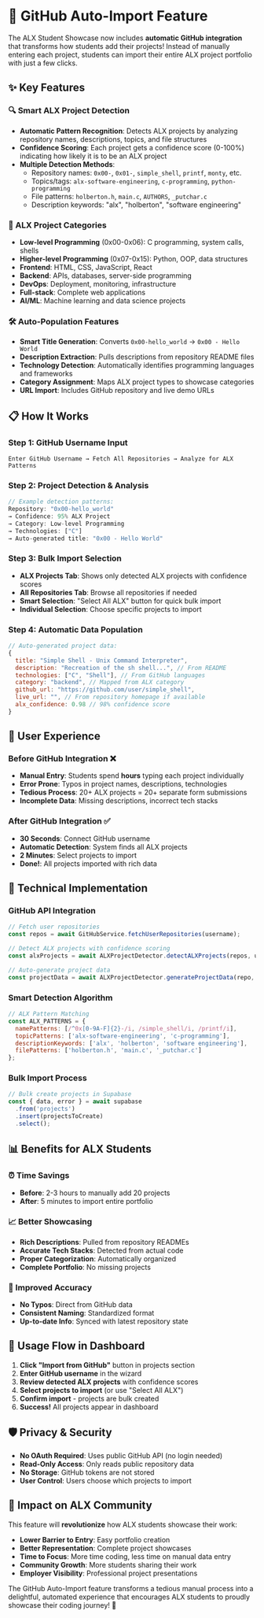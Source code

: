 # 🚀 GitHub Auto-Import Feature

The ALX Student Showcase now includes **automatic GitHub integration** that transforms how students add their projects! Instead of manually entering each project, students can import their entire ALX project portfolio with just a few clicks.

## ✨ Key Features

### 🔍 Smart ALX Project Detection
- **Automatic Pattern Recognition**: Detects ALX projects by analyzing repository names, descriptions, topics, and file structures
- **Confidence Scoring**: Each project gets a confidence score (0-100%) indicating how likely it is to be an ALX project
- **Multiple Detection Methods**:
  - Repository names: `0x00-`, `0x01-`, `simple_shell`, `printf`, `monty`, etc.
  - Topics/tags: `alx-software-engineering`, `c-programming`, `python-programming`
  - File patterns: `holberton.h`, `main.c`, `AUTHORS`, `_putchar.c`
  - Description keywords: "alx", "holberton", "software engineering"

### 🎯 ALX Project Categories
- **Low-level Programming** (0x00-0x06): C programming, system calls, shells
- **Higher-level Programming** (0x07-0x15): Python, OOP, data structures
- **Frontend**: HTML, CSS, JavaScript, React
- **Backend**: APIs, databases, server-side programming
- **DevOps**: Deployment, monitoring, infrastructure
- **Full-stack**: Complete web applications
- **AI/ML**: Machine learning and data science projects

### 🛠️ Auto-Population Features
- **Smart Title Generation**: Converts `0x00-hello_world` → `0x00 - Hello World`
- **Description Extraction**: Pulls descriptions from repository README files
- **Technology Detection**: Automatically identifies programming languages and frameworks
- **Category Assignment**: Maps ALX project types to showcase categories
- **URL Import**: Includes GitHub repository and live demo URLs

## 📋 How It Works

### Step 1: GitHub Username Input
```
Enter GitHub Username → Fetch All Repositories → Analyze for ALX Patterns
```

### Step 2: Project Detection & Analysis
```javascript
// Example detection patterns:
Repository: "0x00-hello_world"
→ Confidence: 95% ALX Project
→ Category: Low-level Programming
→ Technologies: ["C"]
→ Auto-generated title: "0x00 - Hello World"
```

### Step 3: Bulk Import Selection
- **ALX Projects Tab**: Shows only detected ALX projects with confidence scores
- **All Repositories Tab**: Browse all repositories if needed
- **Smart Selection**: "Select All ALX" button for quick bulk import
- **Individual Selection**: Choose specific projects to import

### Step 4: Automatic Data Population
```javascript
// Auto-generated project data:
{
  title: "Simple Shell - Unix Command Interpreter",
  description: "Recreation of the sh shell...", // From README
  technologies: ["C", "Shell"], // From GitHub languages
  category: "backend", // Mapped from ALX category
  github_url: "https://github.com/user/simple_shell",
  live_url: "", // From repository homepage if available
  alx_confidence: 0.98 // 98% confidence score
}
```

## 🎨 User Experience

### Before GitHub Integration ❌
- **Manual Entry**: Students spend **hours** typing each project individually
- **Error Prone**: Typos in project names, descriptions, technologies
- **Tedious Process**: 20+ ALX projects = 20+ separate form submissions
- **Incomplete Data**: Missing descriptions, incorrect tech stacks

### After GitHub Integration ✅
- **30 Seconds**: Connect GitHub username
- **Automatic Detection**: System finds all ALX projects
- **2 Minutes**: Select projects to import
- **Done!**: All projects imported with rich data

## 🔧 Technical Implementation

### GitHub API Integration
```javascript
// Fetch user repositories
const repos = await GitHubService.fetchUserRepositories(username);

// Detect ALX projects with confidence scoring
const alxProjects = await ALXProjectDetector.detectALXProjects(repos, username);

// Auto-generate project data
const projectData = await ALXProjectDetector.generateProjectData(repo, username);
```

### Smart Detection Algorithm
```javascript
// ALX Pattern Matching
const ALX_PATTERNS = {
  namePatterns: [/^0x[0-9A-F]{2}-/i, /simple_shell/i, /printf/i],
  topicPatterns: ['alx-software-engineering', 'c-programming'],
  descriptionKeywords: ['alx', 'holberton', 'software engineering'],
  filePatterns: ['holberton.h', 'main.c', '_putchar.c']
};
```

### Bulk Import Process
```javascript
// Bulk create projects in Supabase
const { data, error } = await supabase
  .from('projects')
  .insert(projectsToCreate)
  .select();
```

## 📊 Benefits for ALX Students

### ⏰ Time Savings
- **Before**: 2-3 hours to manually add 20 projects
- **After**: 5 minutes to import entire portfolio

### 📈 Better Showcasing
- **Rich Descriptions**: Pulled from repository READMEs
- **Accurate Tech Stacks**: Detected from actual code
- **Proper Categorization**: Automatically organized
- **Complete Portfolio**: No missing projects

### 🎯 Improved Accuracy
- **No Typos**: Direct from GitHub data
- **Consistent Naming**: Standardized format
- **Up-to-date Info**: Synced with latest repository state

## 🔄 Usage Flow in Dashboard

1. **Click "Import from GitHub"** button in projects section
2. **Enter GitHub username** in the wizard
3. **Review detected ALX projects** with confidence scores
4. **Select projects to import** (or use "Select All ALX")
5. **Confirm import** - projects are bulk created
6. **Success!** All projects appear in dashboard

## 🛡️ Privacy & Security

- **No OAuth Required**: Uses public GitHub API (no login needed)
- **Read-Only Access**: Only reads public repository data
- **No Storage**: GitHub tokens are not stored
- **User Control**: Users choose which projects to import

## 🎉 Impact on ALX Community

This feature will **revolutionize** how ALX students showcase their work:

- **Lower Barrier to Entry**: Easy portfolio creation
- **Better Representation**: Complete project showcases
- **Time to Focus**: More time coding, less time on manual data entry
- **Community Growth**: More students sharing their work
- **Employer Visibility**: Professional project presentations

The GitHub Auto-Import feature transforms a tedious manual process into a delightful, automated experience that encourages ALX students to proudly showcase their coding journey! 🚀